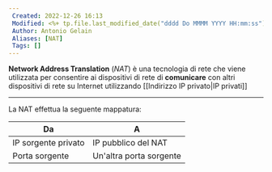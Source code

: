 ```yaml
---
 Created: 2022-12-26 16:13
 Modified: <%+ tp.file.last_modified_date("dddd Do MMMM YYYY HH:mm:ss") %>
 Author: Antonio Gelain
 Aliases: [NAT]
 Tags: []
---
```


**Network Address Translation** (*NAT*) è una tecnologia di rete che viene utilizzata per consentire ai dispositivi di rete di **comunicare** con altri dispositivi di rete su Internet utilizzando [[Indirizzo IP privato|IP privati]]

---

La NAT effettua la seguente mappatura:

| Da                  | A                       |
| ------------------- | ----------------------- |
| IP sorgente privato | IP pubblico del NAT     |
| Porta sorgente      | Un'altra porta sorgente |

